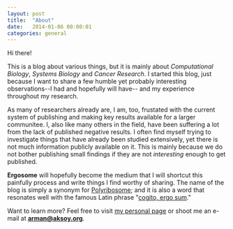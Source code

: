 ```yaml
---
layout: post
title:  "About"
date:   2014-01-06 00:00:01
categories: general 
---
```


Hi there!

This is a blog about various things, but it is mainly about *Computational Biology*, *Systems Biology* and *Cancer Research*.
I started this blog, just because I want to share a few humble yet probably interesting observations--I had and hopefully will have--
and my experience throughout my research.

As many of researchers already are, I am, too, frustated with the current system of publishing and making key results available for a larger communitee.
I, also like many others in the field, have been suffering a lot from the lack of published negative results.
I often find myself trying to investigate things that have already been studied extensively, yet there is not much information publicly available on it.
This is mainly because we do not bother publishing small findings if they are not *interesting* enough to get published.

**Ergosome** will hopefully become the medium that I will shortcut this painfully process and write things I find worthy of sharing.
The name of the blog is simply a synonym for [Polyribosome][wikipoly];
and it is also a word that resonates well with the famous Latin phrase "[cogito, ergo sum][wikicogito]."

Want to learn more? Feel free to visit <a href="http://arman.aksoy.org">my personal page</a> or shoot me an e-mail at **arman@aksoy.org**.

[wikipoly]: https://en.wikipedia.org/wiki/Polysome
[wikicogito]: http://en.wikipedia.org/wiki/Cogito_ergo_sum
